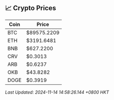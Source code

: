 ## 📈 Crypto Prices

| Coin | Price |
| ---- | ----- |
| BTC | $89575.2209 |
| ETH | $3191.6481 |
| BNB | $627.2200 |
| CRV | $0.3013 |
| ARB | $0.6237 |
| OKB | $43.8282 |
| DOGE | $0.3919 |

_Last Updated: 2024-11-14 14:58:26.144 +0800 HKT_